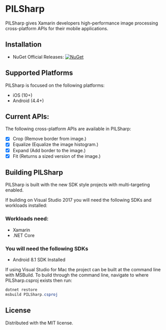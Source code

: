# PILSharp

PILSharp gives Xamarin developers high-performance image processing cross-platform APIs for their mobile applications.

## Installation
* NuGet Official Releases: [![NuGet](https://img.shields.io/nuget/v/PILSharp.svg?label=NuGet)](https://www.nuget.org/packages/PILSharp)

## Supported Platforms
PILSharp is focused on the following platforms:
- iOS (10+)
- Android (4.4+)

## Current APIs:
The following cross-platform APIs are available in PILSharp:
- [x] Crop (Remove border from image.)
- [x] Equalize (Equalize the image histogram.)
- [x] Expand (Add border to the image.)
- [x] Fit (Returns a sized version of the image.)

## Building PILSharp
PILSharp is built with the new SDK style projects with multi-targeting enabled. 

If building on Visual Studio 2017 you will need the following SDKs and workloads installed:

### Workloads need:
- Xamarin
- .NET Core

### You will need the following SDKs
- Android 8.1 SDK Installed

If using Visual Studio for Mac the project can be built at the command line with MSBuild. To build through the command line, navigate to where PILSharp.csproj exists then run:

```csharp
dotnet restore
msbuild PILSharp.csproj
```
## License
Distributed with the MIT license.
